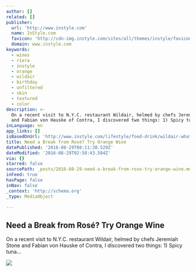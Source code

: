 ```yaml
---
author: []
related: []
publisher:
  url: 'http://www.instyle.com'
  name: InStyle.com
  favicon: 'http://cdn-img.instyle.com/sites/all/themes/instyle/favicon.ico'
  domain: www.instyle.com
keywords:
  - wines
  - riera
  - instyle
  - orange
  - wildair
  - birthday
  - unfiltered
  - skin
  - textured
  - color
description: >-
  On a recent visit to N.Y.C. restaurant Wildair, helmed by chefs Jeremiah Stone
  and Fabian von Hauske of Contra, I discovered two things: 1) Spicy tuna...
inLanguage: en
app_links: []
isBasedOnUrl: 'http://www.instyle.com/lifestyle/food-drink/wildair-what-is-orange-wine'
title: Need a Break from Rosé? Try Orange Wine
datePublished: '2016-08-29T08:11:30.529Z'
dateModified: '2016-08-29T02:58:43.504Z'
via: {}
starred: false
sourcePath: _posts/2016-08-29-need-a-break-from-rose-try-orange-wine.md
inFeed: true
hasPage: false
inNav: false
_context: 'http://schema.org'
_type: MediaObject

---
```

<article style=""><h1>Need a Break from Rosé? Try Orange Wine</h1><p>On a recent visit to N.Y.C. restaurant Wildair, helmed by chefs Jeremiah Stone and Fabian von Hauske of Contra, I discovered two things: 1) Spicy tuna...</p><img src="http://cdn-img.instyle.com/sites/default/files/styles/622x350/public/images/2016/08/082216-orange-wine-lead.jpg?itok=DG0S3ste" /></article>